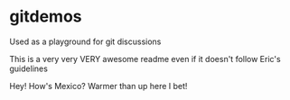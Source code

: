 # gitdemos
Used as a playground for git discussions

This is a very very VERY awesome readme even if it doesn't follow Eric's guidelines

Hey! How's Mexico? Warmer than up here I bet!
